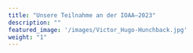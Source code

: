 ```yaml
---
title: "Unsere Teilnahme an der IOAA–2023"
description: ""
featured_image: '/images/Victor_Hugo-Hunchback.jpg'
weight: "1"
---
```

